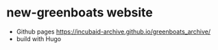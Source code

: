 # new-greenboats website

- Github pages https://incubaid-archive.github.io/greenboats_archive/
- build with Hugo

